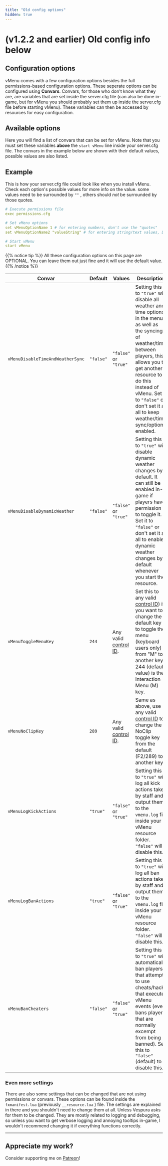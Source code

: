 ```yaml
---
title: "Old config options"
hidden: true
---
```


# (v1.2.2 and earlier) Old config info below

## Configuration options

vMenu comes with a few configuration options besides the full permissions-based configuration options.
These seperate options can be configured using **Convars**. Convars, for those who don't know what they are, are variables that are set inside the server.cfg file (can also be done in-game, but for vMenu you should probably set them up inside the server.cfg file before starting vMenu). These variables can then be accessed by resources for easy configuration.

## Available options

Here you will find a list of convars that can be set for vMenu. Note that you must set these variables **above** the `start vMenu` line inside your server.cfg file. The convars in the example below are shown with their default values, possible values are also listed.

## Example

This is how your server.cfg file could look like when you install vMenu.<br>
Check each option's possible values for more info on the value. some values need to be surrounded by `""` , others should _not_ be surrounded by those quotes.

``` yaml
# Execute permissions file
exec permissions.cfg

# Set vMenu options
set vMenuOptionName 1 # for entering numbers, don't use the "quotes"
set vMenuOptionName2 "valueString" # for entering string/text values, DO add the "quotes"

# Start vMenu
start vMenu
```

{{% notice tip %}}
All these configuration options on this page are OPTIONAL. You can leave them out just fine and it will use the default value.
{{% /notice %}}

|Convar|Default|Values|Description|
|---|---|---|---|
| `vMenuDisableTimeAndWeatherSync` | `"false"` | `"false"` or `"true"` |Setting this to `"true"` will disable all weather and time options in the menu, as well as the syncing of weather/time between players, this allows you to get another resource to do this instead of vMenu. Set it to `"false"` or don't set it at all to keep weather/time sync/options enabled.|
| `vMenuDisableDynamicWeather` | `"false"` | `"false"` or `"true"` |Setting this to `"true"` will disable dynamic weather changes by default. It can still be enabled in-game if players have permission to toggle it. Set it to `"false"` or don't set it at all to enable dynamic weather changes by default whenever you start the resource.|
| `vMenuToggleMenuKey` | `244` |Any valid [control ID][control].|Set this to any valid [control ID][control]) if you want to change the default key to toggle the menu (keyboard users only) from "M" to another key. 244 (default value) is the Interaction Menu (M) key.|
| `vMenuNoClipKey` | `289` |Any valid [control ID][control].|Same as above, use any valid [control ID][control] to change the NoClip toggle key from the default (F2/289) to another key.|
| `vMenuLogKickActions` | `"true"` | `"false"` or `"true"` |Setting this to `"true"` will log all kick actions taken by staff and output them to the `vmenu.log` file inside your vMenu resource folder. `"false"` will disable this.|
| `vMenuLogBanActions` | `"true"` | `"false"` or `"true"` |Setting this to `"true"` will log all ban actions taken by staff and output them to the `vmenu.log` file inside your vMenu resource folder. `"false"` will disable this.|
| `vMenuBanCheaters` | `"false"` | `"false"` or `"true"` |Setting this to `"true"` will automatically ban players that attempt to use cheats/hacks that execute vMenu events (even bans players that are normally excempt from being banned). Set this to `"false"` (default) to disable this.|

### Even more settings

There are also some settings that can be changed that are not using permissions or convars. These options can be found inside the `fxmanifest.lua` (previously `__resource.lua` ) file. The settings are explained in there and you shouldn't need to change them at all. Unless Vespura asks for them to be changed. They are mostly related to logging and debugging, so unless you want to get verbose logging and annoying tooltips in-game, I wouldn't recommend changing it if everything functions correctly.

--------

## Appreciate my work?

Consider supporting me on [<i class='fab fa-patreon'></i> Patreon](https://www.patreon.com/vespura)!

[control]: https://docs.fivem.net/game-references/controls/#controls
[integer]: https://en.wikipedia.org/wiki/Integer
